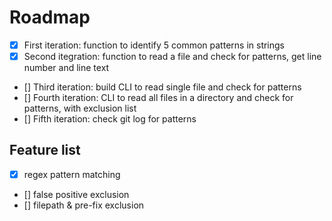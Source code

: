 # Roadmap

- [X] First iteration: function to identify 5 common patterns in strings
- [X] Second itegration: function to read a file and check for patterns, get line number and line text
- [] Third iteration: build CLI to read single file and check for patterns
- [] Fourth iteration: CLI to read all files in a directory and check for patterns, with exclusion list
- [] Fifth iteration: check git log for patterns

## Feature list

- [X] regex pattern matching
- [] false positive exclusion
- [] filepath & pre-fix exclusion
